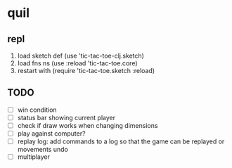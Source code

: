 # quil

## repl
1. load sketch def
(use 'tic-tac-toe-clj.sketch)
2. load fns ns
(use :reload 'tic-tac-toe.core)
3. restart with
(require 'tic-tac-toe.sketch :reload)

## TODO
- [ ] win condition
- [ ] status bar showing current player
- [ ] check if draw works when changing dimensions
- [ ] play against computer?
- [ ] replay log: add commands to a log so that the game can be replayed or movements undo
- [ ] multiplayer
